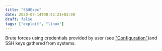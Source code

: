 ```yaml
---
title: "SSHExec"
date: 2020-07-14T08:42:21+03:00
draft: false
tags: ["exploit", "linux"]
---
```


Brute forces using credentials provided by user (see ["Configuration"](../usage/configuration))and SSH keys gathered from systems.
